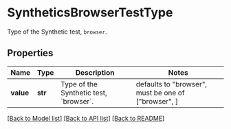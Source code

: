 # SyntheticsBrowserTestType

Type of the Synthetic test, `browser`.
## Properties
Name | Type | Description | Notes
------------ | ------------- | ------------- | -------------
**value** | **str** | Type of the Synthetic test, &#x60;browser&#x60;. | defaults to "browser",  must be one of ["browser", ]

[[Back to Model list]](README.md#documentation-for-models) [[Back to API list]](README.md#documentation-for-api-endpoints) [[Back to README]](README.md)


